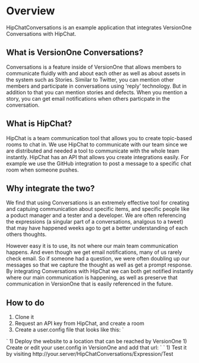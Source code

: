 # Overview
HipChatConversations is an example application that integrates VersionOne Conversations with HipChat.

## What is VersionOne Conversations?
Conversations is a feature inside of VersionOne that allows members to communicate fluidly with and about each other as well as about assets in the system such as Stories. Similar to Twitter, you can mention other members and participate in conversations using 'reply' technology. But in addition to that you can mention stories and defects. When you mention a story, you can get email notifications when others particpate in the conversation.

## What is HipChat?
HipChat is a team communication tool that allows you to create topic-based rooms to chat in. We use HipChat to communicate with our team since we are distributed and needed a tool to communicate with the whole team instantly. HipChat has an API that allows you create integrations easily. For example we use the GitHub integration to post a message to a specific chat room when someone pushes.

## Why integrate the two?
We find that using Conversations is an extremely effective tool for creating and captuing communication about specific items, and specific people like a poduct manager and a tester and a developer. We are often referencing the expressions (a singular part of a conversations, analgous to a tweet) that may have happened weeks ago to get a better understanding of each others thoughts.

However easy it is to use, its not where our main team communication happens. And even though we get email notifications, many of us rarely check email. So if someone had a question, we were often doubling up our messages so that we capture the thought as well as get a prompt response. By integrating Conversations with HipChat we can both get notified instantly where our main communication is happening, as well as preserve that communication in VersionOne that is easily referenced in the future.

## How to do
1) Clone it
1) Request an API key from HipChat, and create a room
1) Create a user.config file that looks like this:
`
<appSettings>
	<add key="HipChatApiToken" value="XXX" />
	<add key="HipChatRoomId" value="000" />
	<add key="V1BaseUrl" value="https://your.hosted/instance" />
</appSettings>
`
1) Deploy the website to a location that can be reached by VersionOne
1) Create or edit your user.config in VersionOne and add that url:
`
<appSettings>
	<add key="ExpressionChangedWebHookUrl" value="http://your.server/HipChatConversations/Expression/Changed" /> 
</appSettings>
`
1) Test it by visiting http://your.server/HipChatConversations/Expression/Test